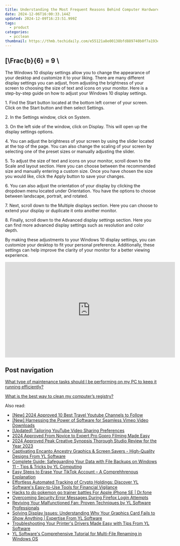 ```yaml
---
title: Understanding the Most Frequent Reasons Behind Computer Hardware Breakdowns - Insights by YL Computing
date: 2024-12-06T16:00:33.144Z
updated: 2024-12-09T16:23:51.999Z
tags:
  - product
categories:
  - pcclean
thumbnail: https://thmb.techidaily.com/e55121a8e00138bfd889740b0f7a193e7e03922e85acffafd82353c8a22765d2.jpg
---
```


## \[\Frac{b}{6} = 9 \

The Windows 10 display settings allow you to change the appearance of your desktop and customize it to your liking. There are many different display settings you can adjust, from adjusting the brightness of your screen to choosing the size of text and icons on your monitor. Here is a step-by-step guide on how to adjust your Windows 10 display settings. 

1\. Find the Start button located at the bottom left corner of your screen. Click on the Start button and then select Settings.

2\. In the Settings window, click on System.

3\. On the left side of the window, click on Display. This will open up the display settings options. 

4\. You can adjust the brightness of your screen by using the slider located at the top of the page. You can also change the scaling of your screen by selecting one of the preset sizes or manually adjusting the slider.

5\. To adjust the size of text and icons on your monitor, scroll down to the Scale and layout section. Here you can choose between the recommended size and manually entering a custom size. Once you have chosen the size you would like, click the Apply button to save your changes.

6\. You can also adjust the orientation of your display by clicking the dropdown menu located under Orientation. You have the options to choose between landscape, portrait, and rotated.

7\. Next, scroll down to the Multiple displays section. Here you can choose to extend your display or duplicate it onto another monitor.

8\. Finally, scroll down to the Advanced display settings section. Here you can find more advanced display settings such as resolution and color depth. 

By making these adjustments to your Windows 10 display settings, you can customize your desktop to fit your personal preference. Additionally, these settings can help improve the clarity of your monitor for a better viewing experience.

<!-- affiliate ads begin -->
<iframe width="560" height="315" src="https://www.youtube.com/embed/cKRBWf1EDZo?si=CTNd4q450biit4eM" title="YouTube video player" frameborder="0" allow="accelerometer; autoplay; clipboard-write; encrypted-media; gyroscope; picture-in-picture; web-share" referrerpolicy="strict-origin-when-cross-origin" allowfullscreen></iframe>
<!-- affiliate ads end -->

## Post navigation

[What type of maintenance tasks should I be performing on my PC to keep it running efficiently?](https://tools.techidaily.com/pcclean/products/)

[What is the best way to clean my computer’s registry?](https://tools.techidaily.com/pcclean/products/)

<ins class="adsbygoogle"
     style="display:block"
     data-ad-format="autorelaxed"
     data-ad-client="ca-pub-7571918770474297"
     data-ad-slot="1223367746"></ins>

<ins class="adsbygoogle"
     style="display:block"
     data-ad-client="ca-pub-7571918770474297"
     data-ad-slot="8358498916"
     data-ad-format="auto"
     data-full-width-responsive="true"></ins>

<span class="atpl-alsoreadstyle">Also read:</span>
<div><ul>
<li><a href="https://youtube-webster.techidaily.com/024-approved-10-best-travel-youtube-channels-to-follow/"><u>[New] 2024 Approved 10 Best Travel Youtube Channels to Follow</u></a></li>
<li><a href="https://vimeo-videos.techidaily.com/new-harnessing-the-power-of-software-for-seamless-vimeo-video-downloads/"><u>[New] Harnessing the Power of Software for Seamless Vimeo Video Downloads</u></a></li>
<li><a href="https://facebook-video-share.techidaily.com/updated-tailoring-youtube-video-sharing-preferences/"><u>[Updated] Tailoring YouTube Video Sharing Preferences</u></a></li>
<li><a href="https://some-knowledge.techidaily.com/2024-approved-from-novice-to-expert-pro-gopro-filming-made-easy/"><u>2024 Approved From Novice to Expert Pro Gopro Filming Made Easy</u></a></li>
<li><a href="https://fox-info.techidaily.com/2024-approved-peak-creative-synopsis-thorough-studio-review-for-the-year-2023/"><u>2024 Approved Peak Creative Synopsis Thorough Studio Review for the Year 2023</u></a></li>
<li><a href="https://discover-best.techidaily.com/captivating-encanto-ancestry-graphics-and-screen-savers-high-quality-designs-from-yl-software/"><u>Captivating Encanto Ancestry Graphics & Screen Savers - High-Quality Designs From YL Software</u></a></li>
<li><a href="https://discover-best.techidaily.com/complete-guide-safeguarding-your-data-with-file-backups-on-windows-11-tips-and-tricks-by-yl-computing/"><u>Complete Guide: Safeguarding Your Data with File Backups on Windows 11 - Tips & Tricks by YL Computing</u></a></li>
<li><a href="https://technical-tips.techidaily.com/easy-steps-to-erase-your-tiktok-account-a-comprehhrenous-explanation/"><u>Easy Steps to Erase Your TikTok Account – A Comprehhrenous Explanation</u></a></li>
<li><a href="https://discover-best.techidaily.com/effortless-automated-tracking-of-crypto-holdings-discover-yl-softwares-easy-to-use-tools-for-financial-vigilance/"><u>Effortless Automated Tracking of Crypto Holdings: Discover YL Software's Easy-to-Use Tools for Financial Vigilance</u></a></li>
<li><a href="https://ios-pokemon-go.techidaily.com/hacks-to-do-pokemon-go-trainer-battles-for-apple-iphone-se-drfone-by-drfone-virtual-ios/"><u>Hacks to do pokemon go trainer battles For Apple iPhone SE | Dr.fone</u></a></li>
<li><a href="https://common-error.techidaily.com/overcoming-security-error-messages-during-firefox-login-attempts/"><u>Overcoming Security Error Messages During Firefox Login Attempts</u></a></li>
<li><a href="https://discover-best.techidaily.com/reviving-your-malfunctioned-fan-proven-techniques-by-yl-software-professionals/"><u>Reviving Your Malfunctioned Fan: Proven Techniques by YL Software Professionals</u></a></li>
<li><a href="https://discover-best.techidaily.com/solving-display-issues-understanding-why-your-graphics-card-fails-to-show-anything-expertise-from-yl-software/"><u>Solving Display Issues: Understanding Why Your Graphics Card Fails to Show Anything | Expertise From YL Software</u></a></li>
<li><a href="https://discover-best.techidaily.com/troubleshooting-your-printers-drivers-made-easy-with-tips-from-yl-software/"><u>Troubleshooting Your Printer's Drivers Made Easy with Tips From YL Software</u></a></li>
<li><a href="https://discover-best.techidaily.com/yl-softwares-comprehensive-tutorial-for-multi-file-renaming-in-windows-os/"><u>YL Software's Comprehensive Tutorial for Multi-File Renaming in Windows OS</u></a></li>
</ul></div>

